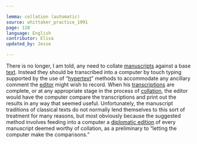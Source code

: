 ```yaml
---

lemma: collation (automatic)
source: whittaker_practice_1991
page: 128
language: English
contributor: Elisa
updated_by: Jesse

---
```


There is no longer, I am told, any need to collate [manuscripts](manuscript.html) against a base [text](text.html). Instead they should be transcribed into a computer by touch typing supported by the use of “[hypertext](hypertext.html)” methods to accommodate any ancillary comment the [editor](editorScholarly.html) might wish to record. When his [transcriptions](transcription.html) are complete, or at any appropriate stage in the process of [collation](collation.html), the editor would have the computer compare the transcriptions and print out the results in any way that seemed useful.
Unfortunately, the manuscript traditions of classical texts do not normally lend themselves to this sort of treatment for many reasons, but most obviously because the suggested method involves feeding into a computer a [diplomatic edition](editionDiplomatic.html) of every manuscript deemed worthy of collation, as a preliminary to “letting the computer make the comparisons.”
